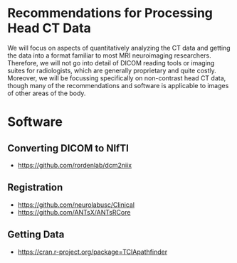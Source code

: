 
<!-- README.md is generated from README.Rmd. Please edit that file -->

<!-- badges: start -->

<!-- badges: end -->

# Recommendations for Processing Head CT Data

We will focus on aspects of quantitatively analyzing the CT data and
getting the data into a format familiar to most MRI neuroimaging
researchers. Therefore, we will not go into detail of DICOM reading
tools or imaging suites for radiologists, which are generally
proprietary and quite costly. Moreover, we will be focussing
specifically on non-contrast head CT data, though many of the
recommendations and software is applicable to images of other areas of
the body.

# Software

## Converting DICOM to NIfTI

  - <https://github.com/rordenlab/dcm2niix>

## Registration

  - <https://github.com/neurolabusc/Clinical>
  - <https://github.com/ANTsX/ANTsRCore>

## Getting Data

  - <https://cran.r-project.org/package=TCIApathfinder>
